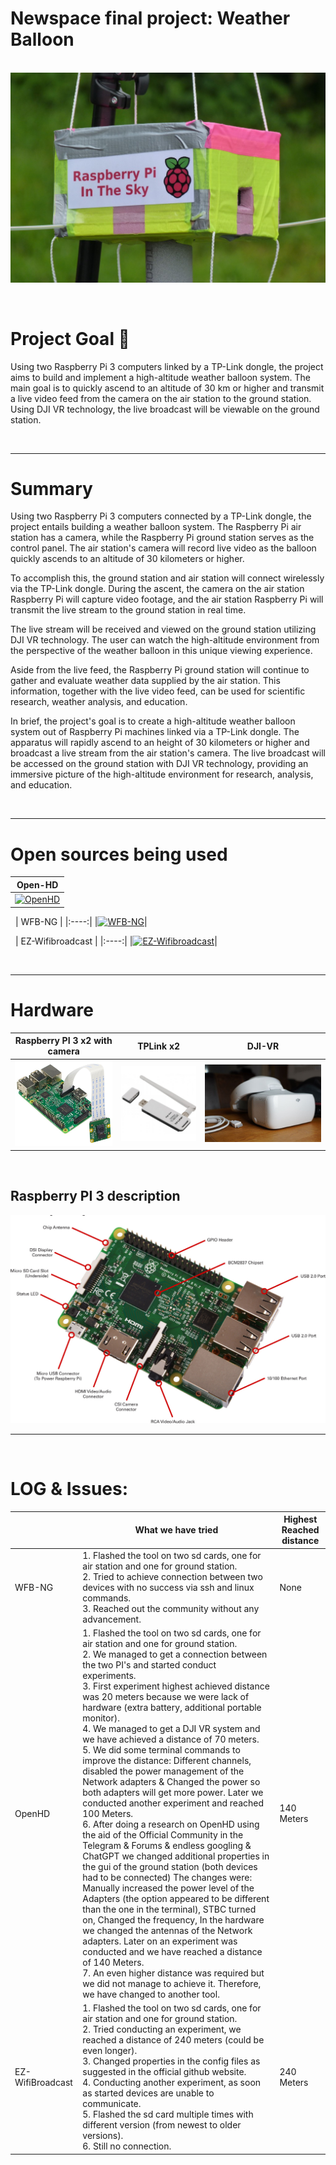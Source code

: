 # Newspace final project: Weather Balloon

&nbsp;
![](./pic/P1040569-1024x682.jpg)


$~~~~~~~~~~~$
# **Project Goal 🎯** 

Using two Raspberry Pi 3 computers linked by a TP-Link dongle, the project aims to build and implement a high-altitude weather balloon system. The main goal is to quickly ascend to an altitude of 30 km or higher and transmit a live video feed from the camera on the air station to the ground station. Using DJI VR technology, the live broadcast will be viewable on the ground station.



&nbsp;

-----
# **Summary**


Using two Raspberry Pi 3 computers connected by a TP-Link dongle, the project entails building a weather balloon system. The Raspberry Pi air station has a camera, while the Raspberry Pi ground station serves as the control panel. The air station's camera will record live video as the balloon quickly ascends to an altitude of 30 kilometers or higher.

To accomplish this, the ground station and air station will connect wirelessly via the TP-Link dongle. During the ascent, the camera on the air station Raspberry Pi will capture video footage, and the air station Raspberry Pi will transmit the live stream to the ground station in real time.

The live stream will be received and viewed on the ground station utilizing DJI VR technology. The user can watch the high-altitude environment from the perspective of the weather balloon in this unique viewing experience.

Aside from the live feed, the Raspberry Pi ground station will continue to gather and evaluate weather data supplied by the air station. This information, together with the live video feed, can be used for scientific research, weather analysis, and education.

In brief, the project's goal is to create a high-altitude weather balloon system out of Raspberry Pi machines linked via a TP-Link dongle. The apparatus will rapidly ascend to an height of 30 kilometers or higher and broadcast a live stream from the air station's camera. The live broadcast will be accessed on the ground station with DJI VR technology, providing an immersive picture of the high-altitude environment for research, analysis, and education.

$~~~~$

----
# Open sources being used


| Open-HD   |
|:----:|
|[![OpenHD](https://github.com/OpenHD/OpenHD/blob/2.3-evo/wiki-content/Open.HD%20Logo%20Splashscreen/Plain_OpenHD_Logo.jpg?raw=true)](https://github.com/OpenHD/OpenHD)|

&nbsp;
|  WFB-NG  |
|:----:|
|[![WFB-NG](https://github.com/svpcom/wfb-ng/blob/master/doc/logo-big.png?raw=true)](https://github.com/svpcom/wfb-ng)|

&nbsp;
| EZ-Wifibroadcast  |
|:----:|
|[![EZ-Wifibroadcast](https://raw.githubusercontent.com/richardbmx/EZ-WifiBroadcast/develop/logo115.png)](https://github.com/rodizio1/EZ-WifiBroadcast)|

 


&nbsp;

----
# Hardware



| Raspberry PI 3 x2 with camera| TPLink x2| DJI-VR
|:----:|:----:| :----:|
|![](./pic/Raspberry-Pi-3-with-camera-module.png)|![](./pic/giant_218539.jpg)| ![](./pic/dji-goggles-vr-brille-fast-neu.jpg)|

&nbsp;
##  Raspberry PI 3 description

![](./pic/Raspberry_Pi_3_Large.jpg)



------------------


&nbsp;
# LOG & Issues:


|                |What we have tried                         |Highest Reached distance                         |
|----------------|-------------------------------|-----------------------------|
|WFB-NG |1. Flashed the tool on two sd cards, one for air station and one for ground station. <br/> 2. Tried to achieve connection between two devices with no success via ssh and linux commands. <br/> 3. Reached out the community without any advancement.             | None           |
|OpenHD          |1. Flashed the tool on two sd cards, one for air station and one for ground station. <br/> 2. We managed to get a connection between the two PI's and started conduct experiments. <br/> 3. First experiment highest achieved distance was 20 meters because we were lack of hardware (extra battery, additional portable monitor). <br/> 4. We managed to get a DJI VR system and we have achieved a distance of 70 meters. <br/> 5. We did some terminal commands to improve the distance: Different channels, disabled the power management of the Network adapters & Changed the power so both adapters will get more power. Later we conducted another experiment and reached 100 Meters. <br/> 6. After doing a research on OpenHD using the aid of the Official Community in the Telegram & Forums & endless googling & ChatGPT we changed additional properties in the gui of the ground station (both devices had to be connected) The changes were: Manually increased the power level of the Adapters (the option appeared to be different than the one in the terminal), STBC turned on, Changed the frequency, In the hardware we changed the antennas of the Network adapters. Later on an experiment was conducted and we have reached a distance of 140 Meters. <br/> 7. An even higher distance was required but we did not manage to achieve it. Therefore, we have changed to another tool.               |140 Meters            |
|EZ-WifiBroadcast          |1. Flashed the tool on two sd cards, one for air station and one for ground station. <br/> 2. Tried conducting an experiment, we reached a distance of 240 meters (could be even longer).<br/> 3. Changed properties in the config files as suggested in the official github website. <br/> 4. Conducting another experiment, as soon as started devices are unable to communicate. <br/> 5. Flashed the sd card multiple times with different version (from newest to older versions). <br/> 6. Still no connection. |240 Meters|


















